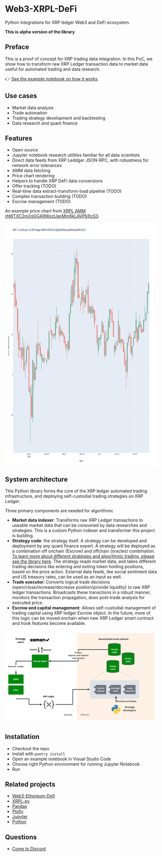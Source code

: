 # Web3-XRPL-DeFi

Python integrations for XRP ledger Web3 and DeFi ecosystem.

**This is alpha version of the library**

## Preface

This is a proof of concept for XRP trading data integration. In this PoC, 
we show how to transform raw XRP Ledger transaction data to market data useful for automated trading and data research.

 👉 [See the example notebook on how it works](./examples/crypto-xrp-price.ipynb).


## Use cases

- Market data analysis
- Trade automation
- Trading strategy development and backtesting
- Data research and quant finance

## Features 

- Open source
- Jupyter notebook research utilities familiar for all data scientists
- Direct data feeds from XRP Leddger JSON-RPC, with robustness for network error tolerances
- AMM data fetching
- Price chart rendering
- Helpers to handle XRP DeFi data conversions
- Offer tracking (TODO)
- Real-time data extract-transform-load pipeline (TODO)
- Complex transaction building (TODO)
- Escrow management (TODO)

An example price chart from [XRPL AMM rhWTXC2m2gGGA9WozUaoMm6kLAVPb1tcS3](https://xrpscan.com/account/rhWTXC2m2gGGA9WozUaoMm6kLAVPb1tcS3).

<img src="./examples/screenshot.png" width="800" height="800">

## System architecture

This Python library forms the core of the XRP ledger automated trading infrastructure, and deploying self-custodial trading strategies on XRP Ledger.

Three primary components are needed for algorithmic 
- **Market data indexer**: Transforms raw XRP Ledger transactions to useable market data that can be consumed by data researches and strategies. This is a custom Python indexer and transformer this project is building.
- **Strategy code**: the strategy itself. A strategy can be developed and deployment by any quant finance expert. A strategy will be deployed as a combination off onchain (Escrow) and offchain (oracles) combination. [To learn more about different strategies and algorithmic trading, please see the library here](https://tradingstrategy.ai/docs/learn/). The strategy reads market data, and takes different trading decisions like entering and exiting token holding positions, based on the price action. External data feeds, like social sentiment data and US treasury rates, can be used as an input as well.
- **Trade executor**: Converts logical trade decisions (open/close/increase/decrease position/provide liquidity) to raw XRP ledger transactions. Broadcasts these transctions in a robust manner, monitors the transaction propagation, does post-trade analysis for executed price. 
- **Escrow and capital management**: Allows self-custodial management of trading capital using XRP ledger Escrow object. In the future, more of this logic can be moved onchain when new XRP Ledger smart contract and hook features become available.

![architecture](/examples/architecture.png)

## Installation

- Checkout the repo
- Install with `poetry install`
- Open an example notebook in Visual Studio Code
- Choose right Python environment for running Jupyter Notebook
- Run

## Related projects

- [Web3-Ethereum-Defi](https://github.com/tradingstrategy-ai/web3-ethereum-defi)
- [XRPL-py](https://github.com/XRPLF/xrpl-py)
- [Pandas](https://pandas.pydata.org/)
- [Plotly](https://plotly.com/)
- [Jupyter](https://jupyter.org/)
- [Python](https://www.python.org/)

## Questions

- [Come to Discord](https://tradingstrategy.ai/community)